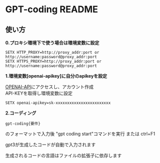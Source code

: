 # GPT-coding README

## 使い方

**0.プロキシ環境下で使う場合は環境変数に設定**  
  
``` 
SETX HTTP_PROXY=http://proxy_addr:port or http://username:password@proxy_addr:port
SETX HTTPS_PROXY=http://proxy_addr:port or http://username:password@proxy_addr:port
```  

**1.環境変数[openai-apikey]に自分のapikeyを設定**  
  
[OPENAI-API](https://openai.com/blog/openai-api)にアクセスし、アカウント作成  
API-KEYを取得し環境変数に設定
```
SETX openai-apikey=sk-xxxxxxxxxxxxxxxxxxxxxxxx
```

**2.コーディング**  
   
```
gpt-coding{要件}
```
 のフォーマットで入力後 "gpt coding start"コマンドを実行 または ctrl+F1

gpt3が生成したコードが自動で入力されます

生成されるコードの言語はファイルの拡張子に依存します